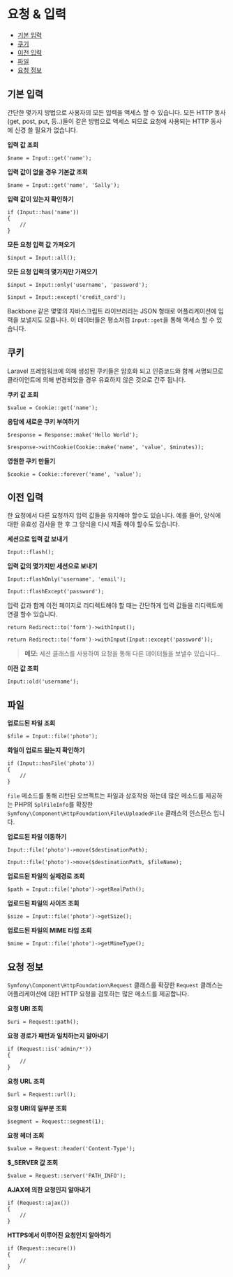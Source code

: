 # 요청 & 입력

- [기본 입력](#basic-input)
- [쿠기](#cookies)
- [이전 입력](#old-input)
- [파일](#files)
- [요청 정보](#request-information)

<a name="basic-input"></a>
## 기본 입력

간단한 몇가지 방법으로 사용자의 모든 입력을 액세스 할 수 있습니다. 모든 HTTP 동사(get, post, put, 등..)들이 같은 방법으로 액세스 되므로 요청에 사용되는 HTTP 동사에 신경 쓸 필요가 없습니다.

**입력 값 조회**

	$name = Input::get('name');

**입력 값이 없을 경우 기본값 조회**

	$name = Input::get('name', 'Sally');

**입력 값이 있는지 확인하기**

	if (Input::has('name'))
	{
		//
	}

**모든 요청 입력 값 가져오기**

	$input = Input::all();

**모든 요청 입력의 몇가지만 가져오기**

	$input = Input::only('username', 'password');

	$input = Input::except('credit_card');

Backbone 같은 몇몇의 자바스크립트 라이브러리는 JSON 형태로 어플리케이션에 입력을 보낼지도 모릅니다. 이 데이터들은 평소처럼 `Input::get`을 통해 액세스 할 수 있습니다.

<a name="cookies"></a>
## 쿠키

Laravel 프레임워크에 의해 생성된 쿠키들은 암호화 되고 인증코드와 함께 서명되므로 클라이언트에 의해 변경되었을 경우 유효하지 않은 것으로 간주 됩니다.

**쿠키 값 조회**

	$value = Cookie::get('name');

**응답에 새로운 쿠키 부여하기**

	$response = Response::make('Hello World');

	$response->withCookie(Cookie::make('name', 'value', $minutes));

**영원한 쿠키 만들기**

	$cookie = Cookie::forever('name', 'value');

<a name="old-input"></a>
## 이전 입력

한 요청에서 다른 요청까지 입력 값들을 유지해야 할수도 있습니다. 예를 들어, 양식에 대한 유효성 검사을 한 후 그 양식을 다시 제출 해야 할수도 있습니다.

**세션으로 입력 값 보내기**

	Input::flash();

**입력 값의 몇가지만 세션으로 보내기**

	Input::flashOnly('username', 'email');

	Input::flashExcept('password');

입력 값과 함께 이전 페이지로 리디렉트해야 할 때는 간단하게 입력 값들을 리디렉트에 연결 할수 있습니다.

	return Redirect::to('form')->withInput();

	return Redirect::to('form')->withInput(Input::except('password'));

> **메모:** 세션 클래스를 사용하여 요청을 통해 다른 데이터들을 보낼수 있습니다..

**이전 값 조회**

	Input::old('username');

<a name="files"></a>
## 파일

**업로드된 파일 조회**

	$file = Input::file('photo');

**화일이 업로드 됬는지 확인하기**

	if (Input::hasFile('photo'))
	{
		//
	}

`file` 메소드를 통해 리턴된 오브젝트는 파일과 상호작용 하는데 많은 메소드를 제공하는 PHP의 `SplFileInfo`를 확장한 `Symfony\Component\HttpFoundation\File\UploadedFile` 클래스의 인스턴스 입니다.

**업로드된 파일 이동하기**

	Input::file('photo')->move($destinationPath);

	Input::file('photo')->move($destinationPath, $fileName);

**업로드된 파일의 실제경로 조회**

	$path = Input::file('photo')->getRealPath();

**업로드된 파일의 사이즈 조회**

	$size = Input::file('photo')->getSize();

**업로드된 파일의 MIME 타입 조회**

	$mime = Input::file('photo')->getMimeType();

<a name="request-information"></a>
## 요청 정보

`Symfony\Component\HttpFoundation\Request` 클래스를 확장한 `Request` 클래스는  어플리케이션에 대한 HTTP 요청을 검토하는 많은 메소드를 제공합니다.

**요청 URI 조회**

	$uri = Request::path();

**요청 경로가 패턴과 일치하는지 알아내기**

	if (Request::is('admin/*'))
	{
		//
	}

**요청 URL 조회**

	$url = Request::url();

**요청 URI의 일부분 조회**

	$segment = Request::segment(1);

**요청 헤더 조회**

	$value = Request::header('Content-Type');

**$_SERVER 값 조회**

	$value = Request::server('PATH_INFO');

**AJAX에 의한 요청인지 알아내기**

	if (Request::ajax())
	{
		//
	}

**HTTPS에서 이루어진 요청인지 알아하기**

	if (Request::secure())
	{
		//
	}
